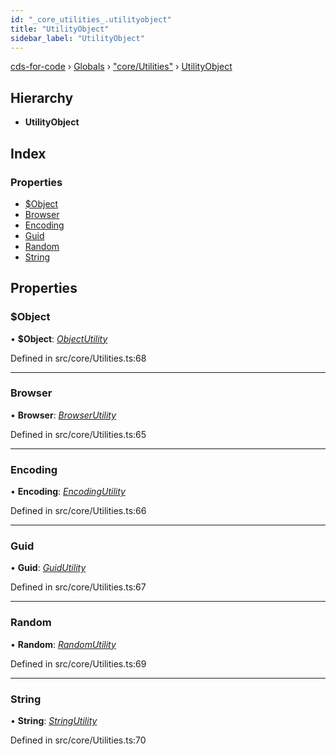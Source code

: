 ```yaml
---
id: "_core_utilities_.utilityobject"
title: "UtilityObject"
sidebar_label: "UtilityObject"
---
```


[cds-for-code](../index.md) › [Globals](../globals.md) › ["core/Utilities"](../modules/_core_utilities_.md) › [UtilityObject](_core_utilities_.utilityobject.md)

## Hierarchy

* **UtilityObject**

## Index

### Properties

* [$Object](_core_utilities_.utilityobject.md#object)
* [Browser](_core_utilities_.utilityobject.md#browser)
* [Encoding](_core_utilities_.utilityobject.md#encoding)
* [Guid](_core_utilities_.utilityobject.md#guid)
* [Random](_core_utilities_.utilityobject.md#random)
* [String](_core_utilities_.utilityobject.md#string)

## Properties

###  $Object

• **$Object**: *[ObjectUtility](_core_utilities_.objectutility.md)*

Defined in src/core/Utilities.ts:68

___

###  Browser

• **Browser**: *[BrowserUtility](_core_utilities_.browserutility.md)*

Defined in src/core/Utilities.ts:65

___

###  Encoding

• **Encoding**: *[EncodingUtility](_core_utilities_.encodingutility.md)*

Defined in src/core/Utilities.ts:66

___

###  Guid

• **Guid**: *[GuidUtility](_core_utilities_.guidutility.md)*

Defined in src/core/Utilities.ts:67

___

###  Random

• **Random**: *[RandomUtility](_core_utilities_.randomutility.md)*

Defined in src/core/Utilities.ts:69

___

###  String

• **String**: *[StringUtility](_core_utilities_.stringutility.md)*

Defined in src/core/Utilities.ts:70
